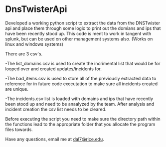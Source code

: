 # DnsTwisterApi
Developed a working python script to extract the data from the DNSTwister api and place them through some logic to print out the domians and ips that have been recently stood up. This code is ment to work in tangent with splunk, but can be used on other management systems also. (Works on linux and windows systems)

There are 3 csv's.

-The list_domains csv is used to create the incrimental list that would be for looped over and created updates/incidents for.

-The bad_items.csv is used to store all of the previously extracted data to reference for in future code executation to make sure all incidents created are unique.

-The incidents.csv list is loaded with domains and ips that have recently been stood up and need to be anaalyzed by the team. After analysis and incident creation the csv list needs to be cleared. 

Before executing the script you need to make sure the directory path within the functions lead to the appropriate folder that you allocate the program files towards. 

Have any questions, email me at dal7@rice.edu.
